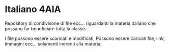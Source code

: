 # Italiano 4AIA
Repository di condivisone di file ecc... riguardanti la materia italiano che possano far beneficiare tutta la classe.

I file possono essere scaricati e modificati;
Possono essere caricati file, link, immagini ecc... solamenti inerenti alla materia;

